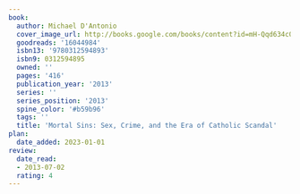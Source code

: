 ```yaml
---
book:
  author: Michael D'Antonio
  cover_image_url: http://books.google.com/books/content?id=mH-Qqd634c0C&printsec=frontcover&img=1&zoom=1&edge=curl&source=gbs_api
  goodreads: '16044984'
  isbn13: '9780312594893'
  isbn9: 0312594895
  owned: ''
  pages: '416'
  publication_year: '2013'
  series: ''
  series_position: '2013'
  spine_color: '#b59b96'
  tags: ''
  title: 'Mortal Sins: Sex, Crime, and the Era of Catholic Scandal'
plan:
  date_added: 2023-01-01
review:
  date_read:
  - 2013-07-02
  rating: 4
---
```

